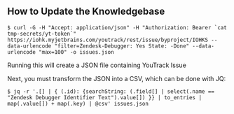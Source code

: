 How to Update the Knowledgebase
---
```
$ curl -G -H "Accept: application/json" -H "Authorization: Bearer `cat tmp-secrets/yt-token`" https://iohk.myjetbrains.com/youtrack/rest/issue/byproject/IOHKS --data-urlencode "filter=Zendesk-Debugger: Yes State: -Done" --data-urlencode "max=100" -o issues.json
```

Running this will create a JSON file containing YouTrack Issue


Next, you must transform the JSON into a CSV, which can be done with JQ:

```
$ jq -r '.[] | { (.id): {searchString: (.field[] | select(.name == "Zendesk Debugger Identifier Text").value[]) }} | to_entries | map(.value[]) + map(.key) | @csv' issues.json
```
